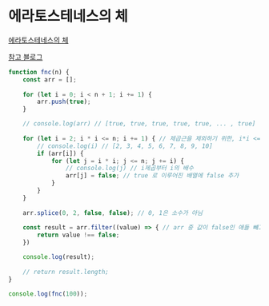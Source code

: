 # 에라토스테네스의 체

[에라토스테네스의 체](https://ko.wikipedia.org/wiki/%EC%97%90%EB%9D%BC%ED%86%A0%EC%8A%A4%ED%85%8C%EB%84%A4%EC%8A%A4%EC%9D%98_%EC%B2%B4)

[참고 블로그](https://junkim.netlify.app/posts/programmers0807)

```js
function fnc(n) {
    const arr = [];
    
    for (let i = 0; i < n + 1; i += 1) {
        arr.push(true);
    }

    // console.log(arr) // [true, true, true, true, true, ... , true]
    
    for (let i = 2; i * i <= n; i += 1) { // 제곱근을 제외하기 위한, i*i <= n
        // console.log(i) // [2, 3, 4, 5, 6, 7, 8, 9, 10]
        if (arr[i]) {
            for (let j = i * i; j <= n; j += i) { 
                // console.log(j) // i제곱부터 i의 배수
                arr[j] = false; // true 로 이루어진 배열에 false 추가
            }
        }
    }
    
    arr.splice(0, 2, false, false); // 0, 1은 소수가 아님
    
    const result = arr.filter((value) => { // arr 중 값이 false인 애들 뺴고 재배열
        return value !== false;
    })

    console.log(result);
    
    // return result.length;
}

console.log(fnc(100));
```